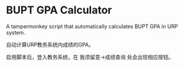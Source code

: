 # BUPT GPA Calculator

A tampermonkey script that automatically calculates BUPT GPA in URP system.

自动计算URP教务系统内成绩的GPA。

启用脚本后，登入教务系统，在 我须留意->成绩查询 处会出现相应按钮。

